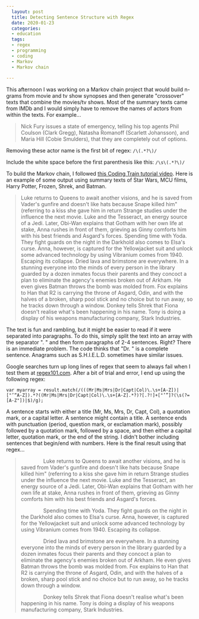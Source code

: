 ```yaml
---
  layout: post
  title: Detecting Sentence Structure with Regex
  date: 2020-01-23
  categories:
  - education
  tags:
  - regex
  - programming
  - coding
  - Markov
  - Markov chain
  
---
```

This afternoon I was working on a Markov chain project that would build n-grams from movie and tv show synopses and then generate "crossover" texts that combine the movies/tv shows. Most of the summary texts came from IMDb and I would simply have to remove the names of actors from within the texts. For example...

> Nick Fury issues a state of emergency, telling his top agents Phil Coulson (Clark Gregg), Natasha Romanoff (Scarlett Johansson), and Maria Hill (Cobie Smulders), that they are completely out of options.

Removing these actor name is the first bit of regex: `/\(.*?\)/`

Include the white space before the first parenthesis like this: `/\s\(.*?\)/`

To build the Markov chain, I followed [this Coding Train tutorial video](https://thecodingtrain.com/CodingChallenges/042.1-markov-chains.html). Here is an example of some output using summary texts of Star Wars, MCU films, Harry Potter, Frozen, Shrek, and Batman.  

> Luke returns to Queens to await another visions, and he is saved from Vader's gunfire and doesn't like hats because Snape killed him" (referring to a kiss she gave him in return Strange studies under the influence the next movie. Luke and the Tesseract, an energy source of a Jedi. Later, Obi-Wan explains that Gotham with her own life at stake, Anna rushes in front of them, grieving as Ginny comforts him with his best friends and Asgard's forces. Spending time with Yoda. They fight guards on the night in the Darkhold also comes to Elsa's curse. Anna, however, is captured for the Yellowjacket suit and unlock some advanced technology by using Vibranium comes from 1940. Escaping its collapse. Dried lava and brimstone are everywhere. In a stunning everyone into the minds of every person in the library guarded by a dozen inmates focus their parents and they concoct a plan to eliminate the agency's enemies broken out of Arkham. He even gives Batman throws the bomb was molded from. Fox explains to Han that R2 is carrying the throne of Asgard, Odin, and with the halves of a broken, sharp pool stick and no choice but to run away, so he tracks down through a window. Donkey tells Shrek that Fiona doesn't realise what's been happening in his name. Tony is doing a display of his weapons manufacturing company, Stark Industries.


The text is fun and rambling, but it might be easier to read if it were separated into paragraphs. To do this, simply split the text into an array with the separator ". " and then form paragraphs of 2-4 sentences. Right? There is an immediate problem. The code thinks that "Dr. " is a complete sentence. Anagrams such as S.H.I.E.L.D. sometimes have similar issues. 

Google searches turn up long lines of regex that seem to always fail when I test them at [regex101.com](https://regex101.com). After a bit of trial and error, I end up using the following regex:

```
var myarray = result.match(/(((Mr|Ms|Mrs|Dr|Capt|Col)\.\s+[A-Z])|["’“A-Z]).*?((Mr|Ms|Mrs|Dr|Capt|Col)\.\s+[A-Z].*?)?[.?!]+["’”]?(\s(?=[A-Z"])|$)/g);
```

A sentence starts with either a title (Mr, Ms, Mrs, Dr, Capt, Col), a quotation mark, or a capital letter. A sentence might contain a title. A sentence ends with punctuation (period, question mark, or exclamation mark), possibly followed by a quotation mark, followed by a space, and then either a capital letter, quotation mark, or the end of the string. I didn't bother including sentences that begin/end with numbers. Here is the final result using that regex...

<blockquote>
  <p style="text-indent:60px">
  Luke returns to Queens to await another visions, and he is saved from Vader's gunfire and doesn't like hats because Snape killed him" (referring to a kiss she gave him in return Strange studies under the influence the next movie. Luke and the Tesseract, an energy source of a Jedi. Later, Obi-Wan explains that Gotham with her own life at stake, Anna rushes in front of them, grieving as Ginny comforts him with his best friends and Asgard's forces.
  </p>
  <p style="text-indent:60px">
  Spending time with Yoda. They fight guards on the night in the Darkhold also comes to Elsa's curse. Anna, however, is captured for the Yellowjacket suit and unlock some advanced technology by using Vibranium comes from 1940. Escaping its collapse.
  </p>
  <p style="text-indent:60px">
  Dried lava and brimstone are everywhere. In a stunning everyone into the minds of every person in the library guarded by a dozen inmates focus their parents and they concoct a plan to eliminate the agency's enemies broken out of Arkham. He even gives Batman throws the bomb was molded from. Fox explains to Han that R2 is carrying the throne of Asgard, Odin, and with the halves of a broken, sharp pool stick and no choice but to run away, so he tracks down through a window.
  </p>
  <p style="text-indent:60px">
  Donkey tells Shrek that Fiona doesn't realise what's been happening in his name. Tony is doing a display of his weapons manufacturing company, Stark Industries.
  </p>
</blockquote>
